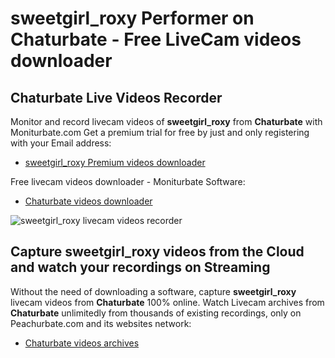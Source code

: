 # sweetgirl_roxy Performer on Chaturbate - Free LiveCam videos downloader

## Chaturbate Live Videos Recorder

Monitor and record livecam videos of **sweetgirl_roxy** from **Chaturbate** with Moniturbate.com
Get a premium trial for free by just and only registering with your Email address:
* [sweetgirl_roxy Premium videos downloader](https://moniturbate.com/request-demo-licence-key.html)

Free livecam videos downloader - Moniturbate Software:
* [Chaturbate videos downloader](https://moniturbate.com/moniturbate-download-software.html)

![sweetgirl_roxy livecam videos recorder](https://peachurnet.com/templates/moniturbate-software.png)


## Capture sweetgirl_roxy videos from the Cloud and watch your recordings on Streaming

Without the need of downloading a software, capture **sweetgirl_roxy** livecam videos from **Chaturbate** 100% online.
Watch Livecam archives from **Chaturbate** unlimitedly from thousands of existing recordings, only on Peachurbate.com and its websites network:
* [Chaturbate videos archives](https://peachurnet.com/)